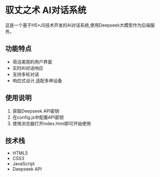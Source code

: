 # 驭丈之术 AI对话系统

这是一个基于H5+JS技术开发的AI对话系统,使用Deepseek大模型作为后端服务。

## 功能特点
- 简洁美观的用户界面
- 实时AI对话响应
- 支持多轮对话
- 响应式设计,适配多种设备

## 使用说明
1. 获取Deepseek API密钥
2. 在config.js中配置API密钥
3. 使用浏览器打开index.html即可开始使用

## 技术栈
- HTML5
- CSS3
- JavaScript
- Deepseek API 